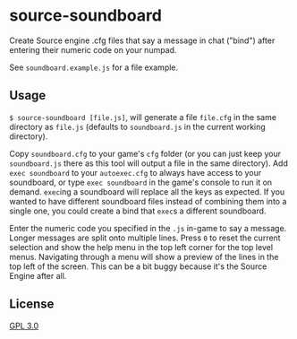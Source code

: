 # source-soundboard

Create Source engine .cfg files that say a message in chat ("bind") after entering their numeric code on your numpad.

See `soundboard.example.js` for a file example.

## Usage

`$ source-soundboard [file.js]`, will generate a file `file.cfg` in the same directory as `file.js` (defaults to `soundboard.js` in the current working directory).

Copy `soundboard.cfg` to your game's `cfg` folder (or you can just keep your `soundboard.js` there as this tool will output a file in the same directory). Add `exec soundboard` to your `autoexec.cfg` to always have access to your soundboard, or type `exec soundboard` in the game's console to run it on demand. `exec`ing a soundboard will replace all the keys as expected. If you wanted to have different soundboard files instead of combining them into a single one, you could create a bind that `exec`s a different soundboard.

Enter the numeric code you specified in the `.js` in-game to say a message. Longer messages are split onto multiple lines. Press `0` to reset the current selection and show the help menu in the top left corner for the top level menus. Navigating through a menu will show a preview of the lines in the top left of the screen. This can be a bit buggy because it's the Source Engine after all.

## License

[GPL 3.0](COPYING)
